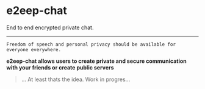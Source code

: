 # e2eep-chat
End to end encrypted private chat.

-------------------------------------

```
Freedom of speech and personal privacy should be available for everyone everywhere.
```


**e2eep-chat allows users to create private and secure communication with your friends or create public servers**
> ... At least thats the idea. Work in progres...
